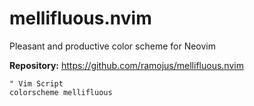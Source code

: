 # mellifluous.nvim

Pleasant and productive color scheme for Neovim

**Repository:** <https://github.com/ramojus/mellifluous.nvim>

```vim
" Vim Script
colorscheme mellifluous
```
